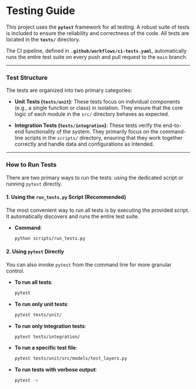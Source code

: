# Testing Guide

This project uses the **`pytest`** framework for all testing. A robust suite of tests is included to ensure the reliability and correctness of the code. All tests are located in the **`tests/`** directory.

The CI pipeline, defined in **`.github/workflows/ci-tests.yaml`**, automatically runs the entire test suite on every push and pull request to the `main` branch.

---

### Test Structure

The tests are organized into two primary categories:

* **Unit Tests (`tests/unit`)**: These tests focus on individual components (e.g., a single function or class) in isolation. They ensure that the core logic of each module in the `src/` directory behaves as expected.

* **Integration Tests (`tests/integration`)**: These tests verify the end-to-end functionality of the system. They primarily focus on the command-line scripts in the `scripts/` directory, ensuring that they work together correctly and handle data and configurations as intended.

---

### How to Run Tests

There are two primary ways to run the tests: using the dedicated script or running `pytest` directly.

#### 1. Using the `run_tests.py` Script (Recommended)

The most convenient way to run all tests is by executing the provided script. It automatically discovers and runs the entire test suite.

* **Command**:
    ```bash
    python scripts/run_tests.py
    ```

#### 2. Using `pytest` Directly

You can also invoke `pytest` from the command line for more granular control.

* **To run all tests**:
    ```bash
    pytest
    ```

* **To run only unit tests**:
    ```bash
    pytest tests/unit/
    ```

* **To run only integration tests**:
    ```bash
    pytest tests/integration/
    ```

* **To run a specific test file**:
    ```bash
    pytest tests/unit/src/models/test_layers.py
    ```

* **To run tests with verbose output**:
    ```bash
    pytest -v
    ```